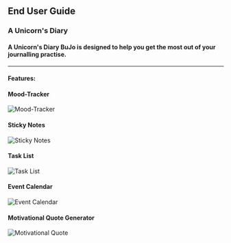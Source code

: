 ## End User Guide

### A Unicorn's Diary

#### A Unicorn's Diary BuJo is designed to help you get the most out of your journalling practise.
***

#### Features:

#### Mood-Tracker

![Mood-Tracker](./specs/users/Mood-Tracker.png)

#### Sticky Notes
![Sticky Notes]()

#### Task List
![Task List]()

#### Event Calendar
![Event Calendar]()

#### Motivational Quote Generator
![Motivational Quote]()
